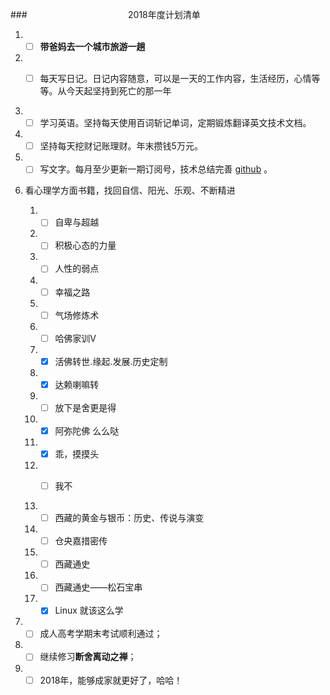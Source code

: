 ###&nbsp;&nbsp;&nbsp;&nbsp;&nbsp;&nbsp;&nbsp;&nbsp;&nbsp;&nbsp;&nbsp;&nbsp;&nbsp;&nbsp;&nbsp;&nbsp;&nbsp;&nbsp;&nbsp;&nbsp;&nbsp;&nbsp;&nbsp;&nbsp;&nbsp;&nbsp;&nbsp;&nbsp;&nbsp;&nbsp;&nbsp;&nbsp;&nbsp;&nbsp;&nbsp;&nbsp;&nbsp;&nbsp;&nbsp;&nbsp; 2018年度计划清单

1. - [ ] **带爸妈去一个城市旅游一趟**  

1. - [ ] 每天写日记。日记内容随意，可以是一天的工作内容，生活经历，心情等等。从今天起坚持到死亡的那一年


2. - [ ] 学习英语。坚持每天使用百词斩记单词，定期锻炼翻译英文技术文档。
3. - [ ] 坚持每天挖财记账理财。年末攒钱5万元。
4. - [ ] 写文字。每月至少更新一期订阅号，技术总结完善 [github](https://github.com/juzldream/diary) 。

5. 看心理学方面书籍，找回自信、阳光、乐观、不断精进

	1. - [ ] 自卑与超越
	2. - [ ] 积极心态的力量
	3. - [ ] 人性的弱点
	4. - [ ] 幸福之路
	5. - [ ] 气场修炼术
	9. - [ ] 哈佛家训V
	
	6. - [x] 活佛转世.缘起.发展.历史定制
	1. - [x] 达赖喇嘛转
	7. - [ ] 放下是舍更是得
	8. - [x] 阿弥陀佛 么么哒
	9. - [x] 乖，摸摸头
	10. - [ ] 我不


	12. - [ ] 西藏的黄金与银币：历史、传说与演变 
	13. - [ ] 仓央嘉措密传
	15. - [ ] 西藏通史
	16. - [ ] 西藏通史——松石宝串
	 
	10. - [x] Linux 就该这么学
	
6. - [ ] 成人高考学期末考试顺利通过；
7. - [ ] 继续修习**断舍离动之禅**；
8. - [ ] 2018年，能够成家就更好了，哈哈！
